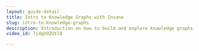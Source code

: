 ```yaml
---
layout: guide-detail
title: Intro to Knowledge Graphs with Invana
slug: intro-to-knowledge-graphs
description: Introduction on how to build and explore knowledge graphs with Invana.
video_id: 7jdgUOZUtlQ

---
```

